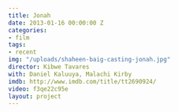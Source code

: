 ```yaml
---
title: Jonah
date: 2013-01-16 00:00:00 Z
categories:
- film
tags:
- recent
img: "/uploads/shaheen-baig-casting-jonah.jpg"
director: Kibwe Tavares
with: Daniel Kaluuya, Malachi Kirby
imdb: http://www.imdb.com/title/tt2690924/
video: f3qe22c95e
layout: project
---
```


